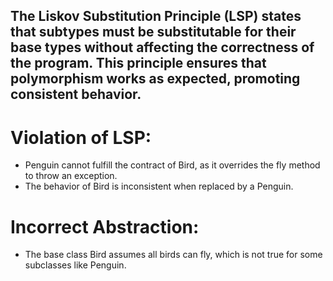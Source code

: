 ## The Liskov Substitution Principle (LSP) states that subtypes must be substitutable for their base types without affecting the correctness of the program. This principle ensures that polymorphism works as expected, promoting consistent behavior.

# Violation of LSP:
- Penguin cannot fulfill the contract of Bird, as it overrides the fly method to throw an exception.
- The behavior of Bird is inconsistent when replaced by a Penguin.

# Incorrect Abstraction:
- The base class Bird assumes all birds can fly, which is not true for some subclasses like Penguin.